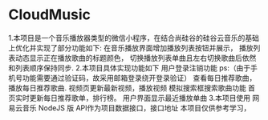 ﻿# CloudMusic
 1.本项目是一个音乐播放器类型的微信小程序，在结合尚硅谷的硅谷云音乐的基础上优化并实现了部分功能如下:
   在音乐播放界面增加播放列表按钮并展示，
   播放列表动态显示正在播放歌曲的标题颜色，
   切换播放列表单曲且左右切换歌曲后依然和列表顺序保持同步.
 2.本项目具体实现功能如下
   用户登录注销功能 ps:（由于手机号功能需要通过验证码，故采用邮箱登录绕开登录验证）
   查看每日推荐歌曲，
   播放每日推荐歌曲.
   视频页更新最新视频，播放视频
   模拟搜索框搜索歌曲功能
   首页实时更新每日推荐歌单，排行榜。
   用户界面显示最近播放单曲
  3.本项目使用 网易云音乐 NodeJS 版 API作为项目数据接口，接口地址
   本项目仅供参考学习，
   
 
 
